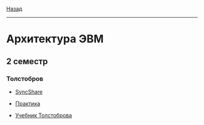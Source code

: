 [Назад](../../README.md)
***
# Архитектура ЭВМ
## 2 семестр
### Толстобров
+ [SyncShare](https://syncshare.naloaty.me/)

+ [Практика](https://github.com/AlexEreh/ComputerHardware)

+ [Учебник Толстоброва](https://github.com/user-attachments/files/18893215/-._.2004.-.-.libgen.li.2.pdf)
